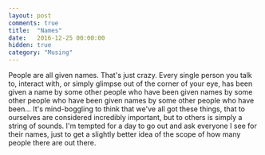 ```yaml
---
layout: post
comments: true
title:  "Names"
date:   2016-12-25 00:00:00
hidden: true
category: "Musing"
---
```

People are all given names. That's just crazy. Every single person you talk to, interact with, or simply glimpse out of the corner of your eye, has been given a name by some other people who have been given names by some other people who have been given names by some other people who have been... It's mind-boggling to think that we've all got these things, that to ourselves are considered incredibly important, but to others is simply a string of sounds. I'm tempted for a day to go out and ask everyone I see for their names, just to get a slightly better idea of the scope of how many people there are out there.

